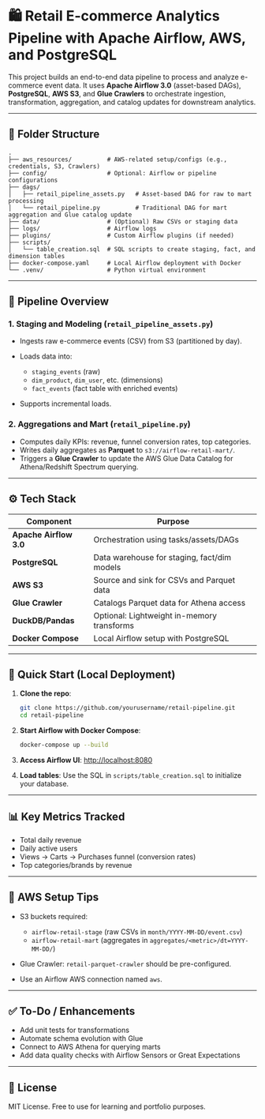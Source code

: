 

# 🛍️ Retail E-commerce Analytics Pipeline with Apache Airflow, AWS, and PostgreSQL

This project builds an end-to-end data pipeline to process and analyze e-commerce event data. It uses **Apache Airflow 3.0** (asset-based DAGs), **PostgreSQL**, **AWS S3**, and **Glue Crawlers** to orchestrate ingestion, transformation, aggregation, and catalog updates for downstream analytics.

---

## 📁 Folder Structure

```
.
├── aws_resources/          # AWS-related setup/configs (e.g., credentials, S3, Crawlers)
├── config/                 # Optional: Airflow or pipeline configurations
├── dags/
│   ├── retail_pipeline_assets.py   # Asset-based DAG for raw to mart processing
│   └── retail_pipeline.py          # Traditional DAG for mart aggregation and Glue catalog update
├── data/                   # (Optional) Raw CSVs or staging data
├── logs/                   # Airflow logs
├── plugins/                # Custom Airflow plugins (if needed)
├── scripts/
│   └── table_creation.sql  # SQL scripts to create staging, fact, and dimension tables
├── docker-compose.yaml     # Local Airflow deployment with Docker
└── .venv/                  # Python virtual environment
```

---

## 📌 Pipeline Overview

### 1. **Staging and Modeling (`retail_pipeline_assets.py`)**

* Ingests raw e-commerce events (CSV) from S3 (partitioned by day).
* Loads data into:

  * `staging_events` (raw)
  * `dim_product`, `dim_user`, etc. (dimensions)
  * `fact_events` (fact table with enriched events)
* Supports incremental loads.

### 2. **Aggregations and Mart (`retail_pipeline.py`)**

* Computes daily KPIs: revenue, funnel conversion rates, top categories.
* Writes daily aggregates as **Parquet** to `s3://airflow-retail-mart/`.
* Triggers a **Glue Crawler** to update the AWS Glue Data Catalog for Athena/Redshift Spectrum querying.

---

## ⚙️ Tech Stack

| Component              | Purpose                                     |
| ---------------------- | ------------------------------------------- |
| **Apache Airflow 3.0** | Orchestration using tasks/assets/DAGs       |
| **PostgreSQL**         | Data warehouse for staging, fact/dim models |
| **AWS S3**             | Source and sink for CSVs and Parquet data   |
| **Glue Crawler**       | Catalogs Parquet data for Athena access     |
| **DuckDB/Pandas**      | Optional: Lightweight in-memory transforms  |
| **Docker Compose**     | Local Airflow setup with PostgreSQL         |

---

## 🚀 Quick Start (Local Deployment)

1. **Clone the repo**:

   ```bash
   git clone https://github.com/yourusername/retail-pipeline.git
   cd retail-pipeline
   ```

2. **Start Airflow with Docker Compose**:

   ```bash
   docker-compose up --build
   ```

3. **Access Airflow UI**:
   [http://localhost:8080](http://localhost:8080)

4. **Load tables**:
   Use the SQL in `scripts/table_creation.sql` to initialize your database.

---

## 📊 Key Metrics Tracked

* Total daily revenue
* Daily active users
* Views → Carts → Purchases funnel (conversion rates)
* Top categories/brands by revenue

---

## 🔐 AWS Setup Tips

* S3 buckets required:

  * `airflow-retail-stage` (raw CSVs in `month/YYYY-MM-DD/event.csv`)
  * `airflow-retail-mart` (aggregates in `aggregates/<metric>/dt=YYYY-MM-DD/`)
* Glue Crawler: `retail-parquet-crawler` should be pre-configured.
* Use an Airflow AWS connection named `aws`.

---

## ✅ To-Do / Enhancements

* Add unit tests for transformations
* Automate schema evolution with Glue
* Connect to AWS Athena for querying marts
* Add data quality checks with Airflow Sensors or Great Expectations

---

## 📄 License

MIT License. Free to use for learning and portfolio purposes.